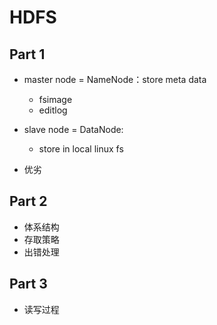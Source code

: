 # HDFS

## Part 1

* master node = NameNode：store meta data
    * fsimage
    * editlog
* slave node = DataNode:
    * store in local linux fs

* 优劣

## Part 2

* 体系结构
* 存取策略
* 出错处理

## Part 3

* 读写过程
